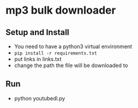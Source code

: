 # mp3 bulk downloader

## Setup and Install
- You need to have a python3 virtual environment
- `pip install -r requirements.txt`
- put links in links.txt
- change the path the file will be downloaded to

## Run
- python youtubedl.py
